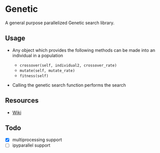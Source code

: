 Genetic
=======

A general purpose parallelized Genetic search library.

Usage
-----

- Any object which provides the following methods can be made
  into an individual in a population
    - `crossover(self, individual2, crossover_rate)`
    - `mutate(self, mutate_rate)`
    - `fitness(self)`

- Calling the genetic search function performs the search


Resources
---------

- [Wiki](https://en.wikipedia.org/wiki/Genetic_algorithm)

Todo
----

- [x] multiprocessing support
- [ ] ipyparallel support
